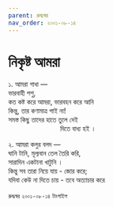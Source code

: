 ```yaml
---
parent: রুদ্ধস্বর
nav_order: ২০০১-০৮-১৪
---
```


# নিকৃষ্ট আমরা

১.
আমরা গাধা —  
ভারবাহী পশু,  
কত কষ্ট করে আমরা, ভারবহন করে আনি  
কিন্তু, তার কণামাত্র পাই না!  
সমস্ত কিছু তাদের হাতে তুলে দেই  
<span style="display: block; padding: 0 0 0 7.5em;">দিতে বাধ্য হই ।</span>

২.
আমরা কলুর বলদ —  
ঘানি টানি, মূল্যবান তেল তৈরি করি,  
সারাদিন একটানা খাটুনি ।  
কিন্তু সব তারা নিয়ে যায় - জোর করে;  
যদিবা কেউ না দিতে চায় - তবে অত্যাচার করে

`রুদ্ধস্বর` `২০০১-০৮-১৪` `টাংগাইল`
